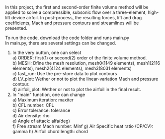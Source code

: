 In this project, the first and second-order finite volume method will be applied to solve a
compressible, subsonic flow over a three-element, high-lift device airfoil. In post-process, the resulting forces, lift and drag coefficients, Mach and pressure contours and streamlines will be presented.  

To run the code, download the code folder and runs main.py  
In main.py, there are several settings can be changed.  
1) In the very button, one can select  
    a) ORDER: first(1) or second(2) order of the finite volume method.  
    b) MESH:  Dfine the mesh resolution, mesh0(1149 elements), mesh1(2116 elements), mesh2(4124 elements), mesh3(8031 elements)  
    c) fast_run: Use the pre-store data to plot contours  
    d) LV_plot: Wether or not to plot the linear-variation Mach and pressure contour.  
    d) airfoil_plot: Wether or not to plot the airfoil in the final result.  
2) In "main" function, one can change  
    a) Maximum iteration: maxiter  
    b) CFL number: CFL  
    c) Error tolerance: tolerance  
    d) Air density: rho  
    e) Angle of attack: alfa(deg)  
    f) Free stream Mach number: Minf
    g) Air Specific heat ratio (CP/CV): gamma
    h) Airfoil chord length: chord
    
